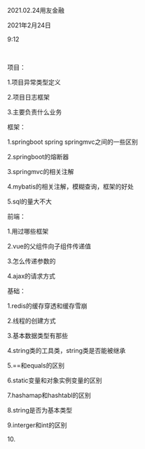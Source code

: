 2021.02.24用友金融

2021年2月24日

9:12

 

项目：

1.项目异常类型定义

2.项目日志框架

3.主要负责什么业务

框架：

1.springboot spring springmvc之间的一些区别

2.springboot的熔断器

3.springmvc的相关注解

4.mybatis的相关注解，模糊查询，框架的好处

5.sql的量大不大

前端：

1.用过哪些框架

2.vue的父组件向子组件传递值

3.怎么传递参数的

4.ajax的请求方式

基础：

1.redis的缓存穿透和缓存雪崩

2.线程的创建方式

3.基本数据类型有那些

4.string类的工具类，string类是否能被继承

5.==和equals的区别

6.static变量和对象实例变量的区别

7.hashamap和hashtabl的区别

8.string是否为基本类型

9.interger和int的区别

10\.
